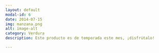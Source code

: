 ```yaml
---
layout: default
modal-id: 6
date: 2014-07-15
img: manzana.png
alt: image-alt
category: Verdura
description: Este producto es de temporada este mes, ¡disfrútalo!

---
```


